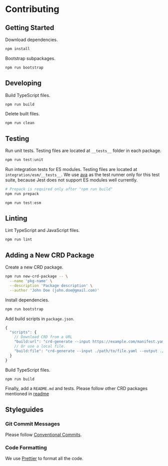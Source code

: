 # Contributing

## Getting Started

Download dependencies.

```sh
npm install
```

Bootstrap subpackages.

```sh
npm run bootstrap
```

## Developing

Build TypeScript files.

```sh
npm run build
```

Delete built files.

```sh
npm run clean
```

## Testing

Run unit tests. Testing files are located at `__tests__` folder in each package.

```sh
npm run test:unit
```

Run integration tests for ES modules. Testing files are located at `integration/esm/__tests__`. We use [ava](https://github.com/avajs/ava) as the test runner only for this test suite, because Jest does not support ES modules well currently.

```sh
# Prepack is required only after "npm run build"
npm run prepack

npm run test:esm
```

## Linting

Lint TypeScript and JavaScript files.

```sh
npm run lint
```

## Adding a New CRD Package

Create a new CRD package.

```sh
npm run new-crd-package -- \
  --name 'pkg-name' \
  --description 'Package description' \
  --author 'John Doe (john.doe@gmail.com)'
```

Install dependencies.

```sh
npm run bootstrap
```

Add build scripts in `package.json`.

```js
{
  "scripts": {
    // Download CRD from a URL
    "build:url": "crd-generate --input https://example.com/manifest.yaml --output ./gen",
    // Or use a local file.
    "build:file": "crd-generate --input ./path/to/file.yaml --output ./gen"
  }
}
```

Build TypeScript files.

```sh
npm run build
```

Finally, add a `README.md` and tests. Please follow other CRD packages mentioned in [readme](README.md#3rd-party-models)

## Styleguides

### Git Commit Messages

Please follow [Conventional Commits](https://www.conventionalcommits.org/en/v1.0.0-beta.4/).

### Code Formatting

We use [Prettier](https://prettier.io/) to format all the code.
